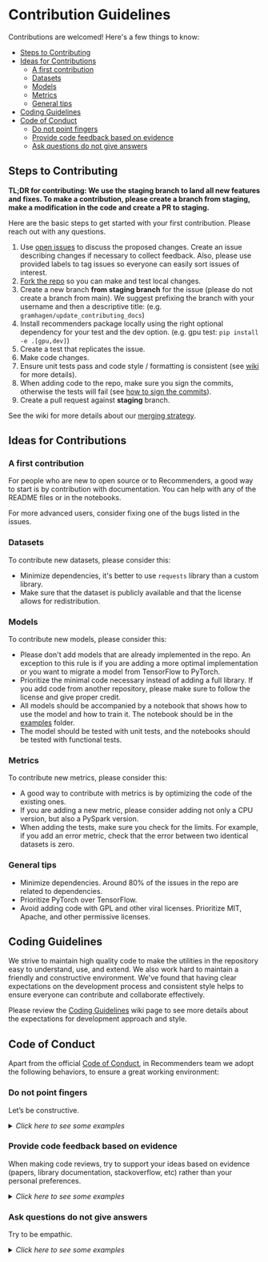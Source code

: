 <!--
Copyright (c) Recommenders contributors.
Licensed under the MIT License.
-->

# Contribution Guidelines

Contributions are welcomed! Here's a few things to know:

- [Steps to Contributing](#steps-to-contributing)
- [Ideas for Contributions](#ideas-for-contributions)
  - [A first contribution](#a-first-contribution)
  - [Datasets](#datasets)
  - [Models](#models)
  - [Metrics](#metrics)
  - [General tips](#general-tips)
- [Coding Guidelines](#coding-guidelines)
- [Code of Conduct](#code-of-conduct)
  - [Do not point fingers](#do-not-point-fingers)
  - [Provide code feedback based on evidence](#provide-code-feedback-based-on-evidence)
  - [Ask questions do not give answers](#ask-questions-do-not-give-answers)

## Steps to Contributing

**TL;DR for contributing: We use the staging branch to land all new features and fixes. To make a contribution, please create a branch from staging, make a modification in the code and create a PR to staging.** 

Here are the basic steps to get started with your first contribution. Please reach out with any questions.
1. Use [open issues](https://github.com/Microsoft/Recommenders/issues) to discuss the proposed changes. Create an issue describing changes if necessary to collect feedback. Also, please use provided labels to tag issues so everyone can easily sort issues of interest.
1. [Fork the repo](https://help.github.com/articles/fork-a-repo/) so you can make and test local changes.
1. Create a new branch **from staging branch** for the issue (please do not create a branch from main). We suggest prefixing the branch with your username and then a descriptive title: (e.g. `gramhagen/update_contributing_docs`)
1. Install recommenders package locally using the right optional dependency for your test and the dev option. (e.g. gpu test: `pip install -e .[gpu,dev]`)
1. Create a test that replicates the issue.
1. Make code changes.
1. Ensure unit tests pass and code style / formatting is consistent (see [wiki](https://github.com/Microsoft/Recommenders/wiki/Coding-Guidelines#python-and-docstrings-style) for more details).
1. When adding code to the repo, make sure you sign the commits, otherwise the tests will fail (see [how to sign the commits](https://github.com/recommenders-team/recommenders/wiki/How-to-sign-commits)).
1. Create a pull request against **staging** branch.

See the wiki for more details about our [merging strategy](https://github.com/microsoft/recommenders/wiki/Strategy-to-merge-the-code-to-main-branch).

## Ideas for Contributions

### A first contribution

For people who are new to open source or to Recommenders, a good way to start is by contribution with documentation. You can help with any of the README files or in the notebooks.

For more advanced users, consider fixing one of the bugs listed in the issues.

### Datasets

To contribute new datasets, please consider this:

* Minimize dependencies, it's better to use `requests` library than a custom library.
* Make sure that the dataset is publicly available and that the license allows for redistribution.

### Models

To contribute new models, please consider this:

* Please don't add models that are already implemented in the repo. An exception to this rule is if you are adding a more optimal implementation or you want to migrate a model from TensorFlow to PyTorch.
* Prioritize the minimal code necessary instead of adding a full library. If you add code from another repository, please make sure to follow the license and give proper credit.
* All models should be accompanied by a notebook that shows how to use the model and how to train it. The notebook should be in the [examples](examples) folder.
* The model should be tested with unit tests, and the notebooks should be tested with functional tests.

### Metrics

To contribute new metrics, please consider this:

* A good way to contribute with metrics is by optimizing the code of the existing ones.
* If you are adding a new metric, please consider adding not only a CPU version, but also a PySpark version.
* When adding the tests, make sure you check for the limits. For example, if you add an error metric, check that the error between two identical datasets is zero.

### General tips

* Minimize dependencies. Around 80% of the issues in the repo are related to dependencies.
* Prioritize PyTorch over TensorFlow.
* Avoid adding code with GPL and other viral licenses. Prioritize MIT, Apache, and other permissive licenses.

## Coding Guidelines

We strive to maintain high quality code to make the utilities in the repository easy to understand, use, and extend. We also work hard to maintain a friendly and constructive environment. We've found that having clear expectations on the development process and consistent style helps to ensure everyone can contribute and collaborate effectively.

Please review the [Coding Guidelines](https://github.com/recommenders-team/recommenders/wiki/Coding-Guidelines) wiki page to see more details about the expectations for development approach and style.

## Code of Conduct

Apart from the official [Code of Conduct](CODE_OF_CONDUCT.md), in Recommenders team we adopt the following behaviors, to ensure a great working environment:

### Do not point fingers
Let’s be constructive.

<details>
<summary><em>Click here to see some examples</em></summary>

"This method is missing docstrings" instead of "YOU forgot to put docstrings".

</details>

### Provide code feedback based on evidence 

When making code reviews, try to support your ideas based on evidence (papers, library documentation, stackoverflow, etc) rather than your personal preferences. 

<details>
<summary><em>Click here to see some examples</em></summary>

"When reviewing this code, I saw that the Python implementation of the metrics are based on classes, however, [scikit-learn](https://scikit-learn.org/stable/modules/classes.html#sklearn-metrics-metrics) use functions. We should follow the standard in the industry."

</details>

### Ask questions do not give answers
Try to be empathic. 

<details>
<summary><em>Click here to see some examples</em></summary>

* Would it make more sense if ...?
* Have you considered this ... ?

</details>

